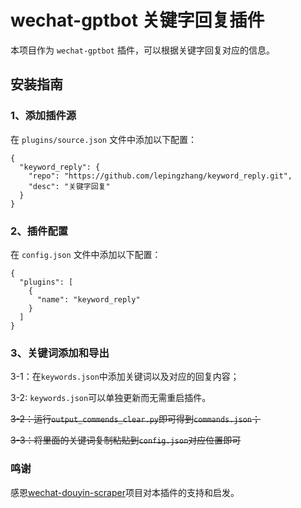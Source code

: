 # wechat-gptbot 关键字回复插件

本项目作为 `wechat-gptbot` 插件，可以根据关键字回复对应的信息。

## 安装指南

### 1、添加插件源
在 `plugins/source.json` 文件中添加以下配置：
```
{
  "keyword_reply": {
    "repo": "https://github.com/lepingzhang/keyword_reply.git",
    "desc": "关键字回复"
  }
}
```

### 2、插件配置
在 `config.json` 文件中添加以下配置：
```
{
  "plugins": [
    {
      "name": "keyword_reply"
    }
  ]
}
```

### 3、关键词添加和导出
3-1：在`keywords.json`中添加关键词以及对应的回复内容；

3-2: `keywords.json`可以单独更新而无需重启插件。

~~3-2：运行`output_commends_clear.py`即可得到`commands.json`；~~

~~3-3：将里面的关键词复制粘贴到`config.json`对应位置即可~~

### 鸣谢
感恩[wechat-douyin-scraper](https://github.com/al-one/wechat-douyin-scraper)项目对本插件的支持和启发。
